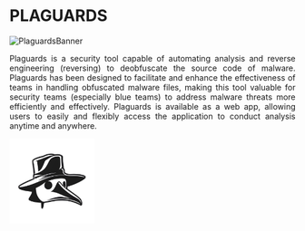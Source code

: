 # PLAGUARDS
![PlaguardsBanner](https://github.com/user-attachments/assets/ed5a4504-fd71-40df-995a-44105839dc61)


<p align="justify">Plaguards is a security tool capable of automating analysis and reverse engineering (reversing) to deobfuscate the source code of malware. Plaguards has been designed to facilitate and enhance the effectiveness of teams in handling obfuscated malware files, making this tool valuable for security teams (especially blue teams) to address malware threats more efficiently and effectively. Plaguards is available as a web app, allowing users to easily and flexibly access the application to conduct analysis anytime and anywhere.</p>





<img src="https://github.com/Bread-Yolk/plaguards/blob/c46f8ecf04aebe276d02e7a89261fe097e275ec6/raw-web/assets/1.0.png" alt="Plaguards Logo" height="150" />
